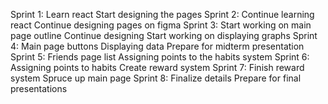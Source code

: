 Sprint 1: 
  Learn react
  Start designing the pages
Sprint 2:
  Continue learning react
  Continue designing pages on figma
Sprint 3:
  Start working on main page outline
  Continue designing 
  Start working on displaying graphs 
Sprint 4:
  Main page buttons
  Displaying data
  Prepare for midterm presentation
Sprint 5:
  Friends page list
  Assigning points to the habits system
Sprint 6:
  Assigning points to habits
  Create reward system 
Sprint 7:
  Finish reward system
  Spruce up main page
Sprint 8:
  Finalize details
  Prepare for final presentations
